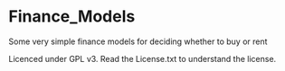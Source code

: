 # Finance_Models
Some very simple finance models for deciding whether to buy or rent

Licenced under GPL v3. Read the License.txt to understand the license.

